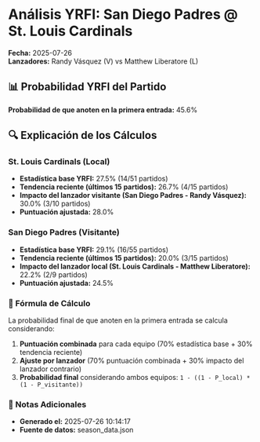 # Análisis YRFI: San Diego Padres @ St. Louis Cardinals

**Fecha:** 2025-07-26  
**Lanzadores:** Randy Vásquez (V) vs Matthew Liberatore (L)

## 📊 Probabilidad YRFI del Partido

**Probabilidad de que anoten en la primera entrada:** 45.6%

## 🔍 Explicación de los Cálculos

### St. Louis Cardinals (Local)
- **Estadística base YRFI:** 27.5% (14/51 partidos)
- **Tendencia reciente (últimos 15 partidos):** 26.7% (4/15 partidos)
- **Impacto del lanzador visitante (San Diego Padres - Randy Vásquez):** 30.0% (3/10 partidos)
- **Puntuación ajustada:** 28.0%

### San Diego Padres (Visitante)
- **Estadística base YRFI:** 29.1% (16/55 partidos)
- **Tendencia reciente (últimos 15 partidos):** 20.0% (3/15 partidos)
- **Impacto del lanzador local (St. Louis Cardinals - Matthew Liberatore):** 22.2% (2/9 partidos)
- **Puntuación ajustada:** 24.5%

### 📝 Fórmula de Cálculo

La probabilidad final de que anoten en la primera entrada se calcula considerando:
1. **Puntuación combinada** para cada equipo (70% estadística base + 30% tendencia reciente)
2. **Ajuste por lanzador** (70% puntuación combinada + 30% impacto del lanzador contrario)
3. **Probabilidad final** considerando ambos equipos: `1 - ((1 - P_local) * (1 - P_visitante))`

### 📌 Notas Adicionales

- **Generado el:** 2025-07-26 10:14:17
- **Fuente de datos:** season_data.json
